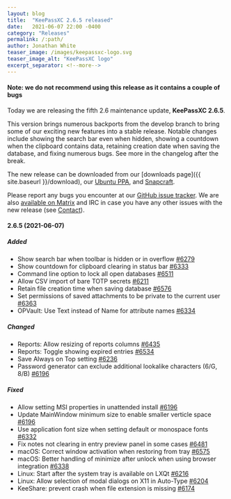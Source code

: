 ```yaml
---
layout: blog
title:  "KeePassXC 2.6.5 released"
date:   2021-06-07 22:00 -0400
category: "Releases"
permalink: /:path/
author: Jonathan White
teaser_image: /images/keepassxc-logo.svg
teaser_image_alt: "KeePassXC logo"
excerpt_separator: <!--more-->
---
```


#### Note: we do not recommend using this release as it contains a couple of bugs

Today we are releasing the fifth 2.6 maintenance update, **KeePassXC 2.6.5**.

This version brings numerous backports from the develop branch to bring some of our exciting new
features into a stable release. Notable changes include showing the search bar even when hidden, 
showing a countdown when the clipboard contains data, retaining creation date when saving the database, 
and fixing numerous bugs. See more in the changelog after the break.

<!--more-->

The new release can be downloaded from our
[downloads page]({{ site.baseurl }}/download), our
[Ubuntu PPA](https://launchpad.net/~phoerious/+archive/ubuntu/keepassxc/),
and [Snapcraft](https://snapcraft.io/keepassxc/).

Please report any bugs you encounter at our [GitHub issue tracker](https://github.com/keepassxreboot/keepassxc/issues).
We are also [available on Matrix](https://matrix.to/#/!zUxwGnFkUyycpxeHeM:matrix.org?via=matrix.org) and IRC in case you 
have any other issues with the new release (see [Contact](/team/#contact)).

#### 2.6.5 (2021-06-07)

##### Added

- Show search bar when toolbar is hidden or in overflow [#6279](https://github.com/keepassxreboot/keepassxc/pull/6279)
- Show countdown for clipboard clearing in status bar [#6333](https://github.com/keepassxreboot/keepassxc/pull/6333)
- Command line option to lock all open databases [#6511](https://github.com/keepassxreboot/keepassxc/pull/6511)
- Allow CSV import of bare TOTP secrets [#6211](https://github.com/keepassxreboot/keepassxc/pull/6211)
- Retain file creation time when saving database [#6576](https://github.com/keepassxreboot/keepassxc/pull/6576)
- Set permissions of saved attachments to be private to the current user [#6363](https://github.com/keepassxreboot/keepassxc/pull/6363)
- OPVault: Use Text instead of Name for attribute names [#6334](https://github.com/keepassxreboot/keepassxc/pull/6334)

##### Changed

- Reports: Allow resizing of reports columns [#6435](https://github.com/keepassxreboot/keepassxc/pull/6435)
- Reports: Toggle showing expired entries [#6534](https://github.com/keepassxreboot/keepassxc/pull/6534)
- Save Always on Top setting [#6236](https://github.com/keepassxreboot/keepassxc/pull/6236)
- Password generator can exclude additional lookalike characters (6/G, 8/B) [#6196](https://github.com/keepassxreboot/keepassxc/pull/6196)

##### Fixed

- Allow setting MSI properties in unattended install [#6196](https://github.com/keepassxreboot/keepassxc/pull/6196)
- Update MainWindow minimum size to enable smaller verticle space [#6196](https://github.com/keepassxreboot/keepassxc/pull/6196)
- Use application font size when setting default or monospace fonts [#6332](https://github.com/keepassxreboot/keepassxc/pull/6332)
- Fix notes not clearing in entry preview panel in some cases [#6481](https://github.com/keepassxreboot/keepassxc/pull/6481)
- macOS: Correct window activation when restoring from tray [#6575](https://github.com/keepassxreboot/keepassxc/pull/6575)
- macOS: Better handling of minimize after unlock when using browser integration [#6338](https://github.com/keepassxreboot/keepassxc/pull/6338)
- Linux: Start after the system tray is available on LXQt [#6216](https://github.com/keepassxreboot/keepassxc/pull/6216)
- Linux: Allow selection of modal dialogs on X11 in Auto-Type [#6204](https://github.com/keepassxreboot/keepassxc/pull/6204)
- KeeShare: prevent crash when file extension is missing [#6174](https://github.com/keepassxreboot/keepassxc/pull/6174)
